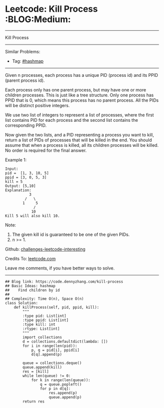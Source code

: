 # Leetcode: Kill Process     :BLOG:Medium:


---

Kill Process  

---

Similar Problems:  
-   Tag: [#hashmap](https://code.dennyzhang.com/tag/hashmap)

---

Given n processes, each process has a unique PID (process id) and its PPID (parent process id).  

Each process only has one parent process, but may have one or more children processes. This is just like a tree structure. Only one process has PPID that is 0, which means this process has no parent process. All the PIDs will be distinct positive integers.  

We use two list of integers to represent a list of processes, where the first list contains PID for each process and the second list contains the corresponding PPID.  

Now given the two lists, and a PID representing a process you want to kill, return a list of PIDs of processes that will be killed in the end. You should assume that when a process is killed, all its children processes will be killed. No order is required for the final answer.  

Example 1:  

    Input: 
    pid =  [1, 3, 10, 5]
    ppid = [3, 0, 5, 3]
    kill = 5
    Output: [5,10]
    Explanation: 
               3
             /   \
            1     5
                 /
                10
    Kill 5 will also kill 10.

Note:  

1.  The given kill id is guaranteed to be one of the given PIDs.
2.  n >= 1.

Github: [challenges-leetcode-interesting](https://github.com/DennyZhang/challenges-leetcode-interesting/tree/master/kill-process)  

Credits To: [leetcode.com](https://leetcode.com/problems/kill-process/description/)  

Leave me comments, if you have better ways to solve.  

---

    ## Blog link: https://code.dennyzhang.com/kill-process
    ## Basic Ideas: hashmap
    ##    Find children by id
    ##
    ## Complexity: Time O(n), Space O(n)
    class Solution:
        def killProcess(self, pid, ppid, kill):
            """
            :type pid: List[int]
            :type ppid: List[int]
            :type kill: int
            :rtype: List[int]
            """
            import collections
            d = collections.defaultdict(lambda: [])
            for i in range(len(pid)):
                p, q = pid[i], ppid[i]
                d[q].append(p)
    
            queue = collections.deque()
            queue.append(kill)
            res = [kill]
            while len(queue) != 0:
                for k in range(len(queue)):
                    q = queue.popleft()
                    for p in d[q]:
                        res.append(p)
                        queue.append(p)
            return res
